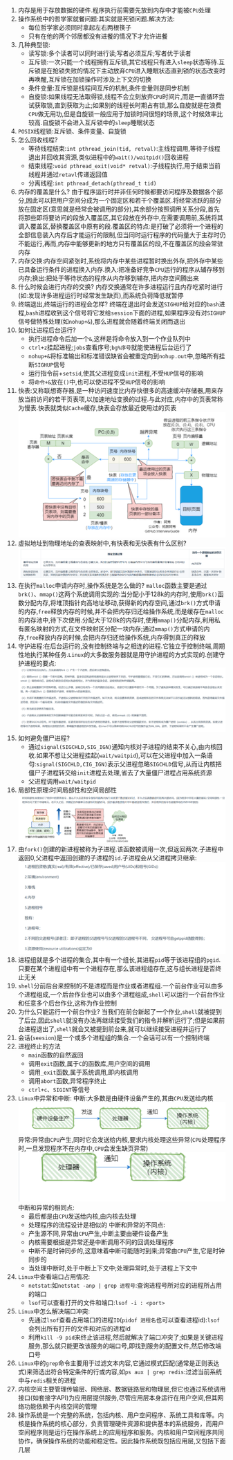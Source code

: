 1. 内存是用于存放数据的硬件.程序执行前需要先放到内存中才能被`CPU`处理
2. 操作系统中的哲学家就餐问题:其实就是死锁问题.解决方法:
   * 每位哲学家必须同时拿起左右两根筷子
   * 只有在他的两个邻居都没有进餐的情况下才允许进餐
3. 几种典型锁:
   * 读写锁:多个读者可以同时进行读;写者必须互斥;写者优于读者
   * 互斥锁:一次只能一个线程拥有互斥锁,其它线程只有进入`sleep`状态等待.互斥锁是在抢锁失败的情况下主动放弃`CPU`进入睡眠状态直到锁的状态改变时再唤醒,互斥锁在加锁操作时涉及上下文的切换
   * 条件变量:互斥锁是线程间互斥的机制,条件变量则是同步机制
   * 自旋锁:如果线程无法取得锁,线程不会立刻放弃`CPU`时间片,而是一直循环尝试获取锁,直到获取为止;如果别的线程长时期占有锁,那么自旋就是在浪费`CPU`做无用功,但是自旋锁一般应用于加锁时间很短的场景,这个时候效率比较高.自旋锁不会进入互斥锁中的`sleep`睡眠状态
4. `POSIX`线程锁:互斥锁、条件变量、自旋锁
5. 怎么回收线程?
   * 等待线程结束:`int pthread_join(tid, retval)`:主线程调用,等待子线程退出并回收其资源,类似进程中的`wait()/waitpid()`回收进程
   * 结束线程:`void pthread_exit(void* retval)`:子线程执行,用于结束当前线程并通过`retavl`传递返回值
   * 分离线程:`int pthread_detach(pthread_t tid)`
6. 内存的覆盖是什么?
   由于程序运行时并非任何时候都要访问程序及数据各个部分,因此可以把用户空间分成为一个固定区和若干个覆盖区.将经常活跃的部分放在固定区(意思就是经常会被调用的部分),其余部分按照调用关系分段,首先将那些即将要访问的段放入覆盖区,其它段放在外存中,在需要调用前,系统将其调入覆盖区,替换覆盖区中原有的段.覆盖区的特点:是打破了必须将一个进程的全部信息装入内存后才能运行的限制,但当同时运行程序的代码量大于主存时仍不能运行,再而,内存中能够更新的地方只有覆盖区的段,不在覆盖区的段会常驻内存
7. 内存交换:内存空间紧张时,系统将内存中某些进程暂时换出外存,把外存中某些已具备运行条件的进程换入内存.换入:把准备好竞争`CPU`运行的程序从辅存移到内存;换出:把处于等待状态的程序从内存移到辅存,把内存空间腾出来
8. 什么时候会进行内存的交换?
   内存交换通常在许多进程运行且内存吃紧时进行(如:发现许多进程运行时经常发生缺页),而系统负荷降低就暂停
9. 终端退出,终端运行的进程会怎样?
    终端在退出时会发送`SIGHUP`给对应的`bash`进程,`bash`进程收到这个信号将它发给`session`下面的进程,如果程序没有对`SIGHUP`信号做特殊处理(如`nohup+&`),那么进程就会随着终端关闭而退出
10. 如何让进程后台运行?
    * 执行进程命令后加一个`&`,这样是将命令放入到一个作业队列中
    * `ctrl+z`挂起进程;`jobs`查看序号;`bg%序号`就能使进程后台运行了
    * `nohup+&`将标准输出和标准错误缺省会被重定向到`nohup.out`中,忽略所有挂断`SIGHUP`信号
    * 运行指令前+`setsid`,使其父进程变成`init`进程,不受`HUP`信号的影响
    * 将`命令+&`放在`()`中,也可以使进程不受`HUP`信号的影响
11. 快表:又称联想寄存器,是一种访问速度比内存快很多的高速缓冲存储器,用来存放当前访问的若干页表项,以加速地址变换的过程.与此对应,内存中的页表常称为慢表.快表就类似`Cache`缓存,快表会存放最近使用过的页表
    ![](../markdown图像集/2025-03-24-22-30-56.png)
12. 虚拟地址到物理地址的查表映射中,有快表和无快表有什么区别?
    ![](../markdown图像集/2025-03-24-22-36-02.png)
13. 在执行`malloc`申请内存时,操作系统是怎么做的?
    `malloc`函数主要是通过`brk()`、`mmap()`这两个系统调用实现的:当分配小于128k的内存时,使用`brk()`函数分配内存,将堆顶指针向高地址移动,获得新的内存空间,通过`brk()`方式申请的内存,`free`释放内存的时候,并不会把内存归还给操作系统,而是缓存在`malloc`的内存池中,待下次使用.分配大于128k的内存时,使用`mmap()`分配内存,利用私有匿名映射的方式,在文件映射区分配一块内存;通过`mmap()`方式申请的内存,`free`释放内存的时候,会把内存归还给操作系统,内存得到真正的释放
14. 守护进程:在后台运行的,没有控制终端与之相连的进程.它独立于控制终端,周期性地执行某种任务.`Linux`的大多数服务器就是用守护进程的方式实现的.创建守护进程的要点:
    ![](../markdown图像集/2025-03-24-22-58-09.png)
15. 如何避免僵尸进程?
    * 通过`signal(SIGCHLD,SIG_IGN)`通知内核对子进程的结束不关心,由内核回收.如果不想让父进程挂起(`wait/waitpid`),可以在父进程中加入一条语句:`signal(SIGCHLD,CIG_IGN)`表示父进程忽略`SIGCHLD`信号,从而让内核把僵尸子进程转交给`init`进程去处理,省去了大量僵尸进程占用系统资源
    * 父进程调用`wait/waitpid`
16. 局部性原理:时间局部性和空间局部性
    ![](../markdown图像集/2025-03-25-12-27-47.png)
17. 由`fork()`创建的新进程被称为子进程.该函数被调用一次,但返回两次.子进程中返回0,父进程中返回创建的子进程的`id`.子进程会从父进程拷贝继承:
    ![](../markdown图像集/2025-03-25-12-49-29.png)
18. 进程组就是多个进程的集合,其中有一个组长,其进程`pid`等于该进程组的`pgid`.只要在某个进程组中有一个进程存在,那么该进程组存在,这与组长进程是否终止无关
19. `shell`分前后台来控制的不是进程而是作业或者进程组.一个前台作业可以由多个进程组成,一个后台作业也可以由多个进程组成,`shell`可以运行一个前台作业和任意多个后台作业,这称为作业控制
20. 为什么只能运行一个前台作业?
    当我们在前台新起了一个作业,`shell`就被提到了后台,因此`shell`就没有办法再继续接受我们的指令并解析运行了;但是如果前台进程退出了,`shell`就会又被提到前台来,就可以继续接受进程并运行了
21. 会话(`seesion`)是一个或多个进程组的集合.一个会话可以有一个控制终端
22. 进程终止的方法
    * `main`函数的自然返回
    * 调用`exit`函数,属于`C`的函数库,用户空间的调用
    * 调用`_exit`函数,属于系统调用,即内核调用
    * 调用`abort`函数,异常程序终止
    * `ctrl+c`、`SIGINT`等信号
23. `Linux`中异常和中断:
    中断:大多数是由硬件设备产生的,其由`CPU`发送给内核
    ![](../markdown图像集/2025-03-25-13-04-01.png)
    异常:异常由`CPU`产生,同时它会发送给内核,要求内核处理这些异常(`CPU`处理程序时,一旦发现程序不在内存中,`CPU`会发生缺页异常)
    ![](../markdown图像集/2025-03-25-13-04-48.png)
    中断和异常的相同点:
    * 最后都是由`CPU`发送给内核,由内核去处理
    * 处理程序的流程设计是相似的
    中断和异常的不同点:
    * 产生源不同,异常由`CPU`产生,中断主要由硬件设备产生
    * 内核需要根据是异常还是中断调用不同的回调处理程序
    * 中断不是时钟同步的,这意味着中断可能随时到来;异常由`CPU`产生,它是时钟同步的
    * 当处理中断时,处于中断上下文中;处理异常时,处于进程上下文中
24. `Linux`中查看端口占用情况:
    * `netstat`:如`netstat -anp | grep 进程号`:查询进程号所对应的进程所占用的端口
    * `lsof`可以查看打开的文件和端口:`lsof -i : <port>`
25. `Linux`中怎么解决端口冲突:
    * 先通过`lsof`查看占用端口的进程`ID`(`pidof 进程名`也可以查看进程id):`lsof`会列出所有打开的文件和对应的进程id
    * 利用`kill -9 pid`来终止该进程,然后就解决了端口冲突了;如果是关键进程服务,那么就只能更改该服务的端口号,即找到服务的配置文件,然后修改端口号
26. `Linux`中的`grep`命令主要用于过滤文本内容,它通过模式匹配(通常是正则表达式)来筛选出符合特定条件的行或内容,如`ps aux | grep redis`:过滤当前系统中与`redis`相关的进程
27. 内核空间主要管理传输层、网络层、数据链路层和物理层,但它也通过系统调用接口(如套接字API)为应用层提供服务,尽管应用层本身运行在用户空间,但其网络功能依赖于内核空间的管理
28. 操作系统是一个完整的系统，包括内核、用户空间程序、系统工具和库等。内核是操作系统的核心部分，负责管理硬件资源和提供基本的系统服务，而用户空间程序则是运行在操作系统上的应用程序和服务。内核和用户空间程序共同协作，确保操作系统的功能和稳定性。因此操作系统既包括应用层,又包括下面几层

